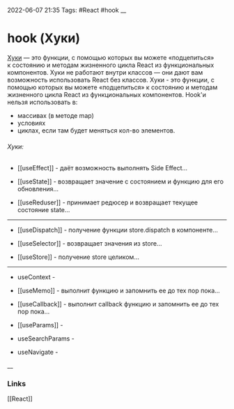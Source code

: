 2022-06-07 21:35
Tags: #React #hook
__
# hook (Хуки)

[Хуки](https://ru.reactjs.org/docs/hooks-intro.html#gatsby-focus-wrapper "Документация по хукам") — это функции, с помощью которых вы можете «подцепиться» к состоянию и методам жизненного цикла React из функциональных компонентов.
Хуки не работают внутри классов — они дают вам возможность использовать React без классов.
Хуки - это функции, с помощью которых вы можете «подцепиться» к состоянию и методам жизненного цикла React из функциональных компонентов.
Hook'и нельзя использовать в:
-   массивах (в методе map)
-   условиях
-   циклах, если там будет меняться кол-во элементов.

###### Хуки:
- [[useEffect]] - даёт возможность выполнять Side Effect...

- [[useState]] - возвращает значение с состоянием и функцию для его обновления...

- [[useReduser]] - принимает редюсер и возвращает текущее состояние state...
---
- [[useDispatch]] - получение функции store.dispatch в компоненте...

- [[useSelector]] - возвращает значения из store...

- [[useStore]] - получение store целиком...
---
- useContext - 
- [[useMemo]] - выполнит функцию и запомнить ее до тех пор пока...
- [[useCallback]] - выполнит callback функцию и запомнить ее до тех пор пока...

- [[useParams]] - 
- useSearchParams - 
- useNavigate -

__
### Links
[[React]]